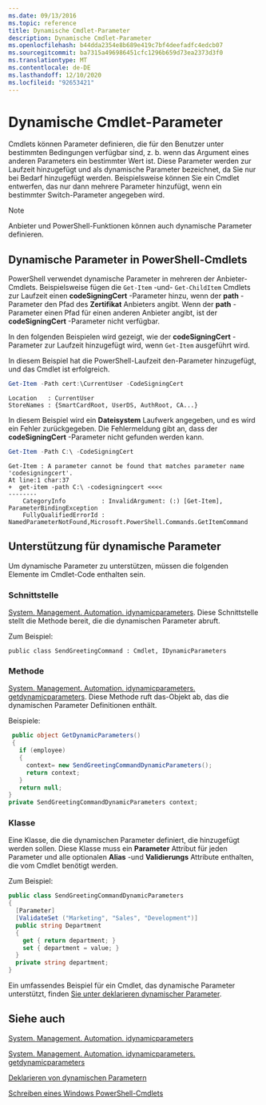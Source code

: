 ```yaml
---
ms.date: 09/13/2016
ms.topic: reference
title: Dynamische Cmdlet-Parameter
description: Dynamische Cmdlet-Parameter
ms.openlocfilehash: b44dda2354e8b689e419c7bf4deefadfc4edcb07
ms.sourcegitcommit: ba7315a496986451cfc1296b659d73ea2373d3f0
ms.translationtype: MT
ms.contentlocale: de-DE
ms.lasthandoff: 12/10/2020
ms.locfileid: "92653421"
---
```

# <a name="cmdlet-dynamic-parameters"></a>Dynamische Cmdlet-Parameter

Cmdlets können Parameter definieren, die für den Benutzer unter bestimmten Bedingungen verfügbar sind, z. b. wenn das Argument eines anderen Parameters ein bestimmter Wert ist. Diese Parameter werden zur Laufzeit hinzugefügt und als dynamische Parameter bezeichnet, da Sie nur bei Bedarf hinzugefügt werden. Beispielsweise können Sie ein Cmdlet entwerfen, das nur dann mehrere Parameter hinzufügt, wenn ein bestimmter Switch-Parameter angegeben wird.

> [!NOTE]
> Anbieter und PowerShell-Funktionen können auch dynamische Parameter definieren.

## <a name="dynamic-parameters-in-powershell-cmdlets"></a>Dynamische Parameter in PowerShell-Cmdlets

PowerShell verwendet dynamische Parameter in mehreren der Anbieter-Cmdlets. Beispielsweise fügen die `Get-Item` -und- `Get-ChildItem` Cmdlets zur Laufzeit einen **codeSigningCert** -Parameter hinzu, wenn der **path** -Parameter den Pfad des **Zertifikat** Anbieters angibt. Wenn der **path** -Parameter einen Pfad für einen anderen Anbieter angibt, ist der **codeSigningCert** -Parameter nicht verfügbar.

In den folgenden Beispielen wird gezeigt, wie der **codeSigningCert** -Parameter zur Laufzeit hinzugefügt wird, wenn `Get-Item` ausgeführt wird.

In diesem Beispiel hat die PowerShell-Laufzeit den-Parameter hinzugefügt, und das Cmdlet ist erfolgreich.

```powershell
Get-Item -Path cert:\CurrentUser -CodeSigningCert
```

```Output
Location   : CurrentUser
StoreNames : {SmartCardRoot, UserDS, AuthRoot, CA...}
```

In diesem Beispiel wird ein **Dateisystem** Laufwerk angegeben, und es wird ein Fehler zurückgegeben. Die Fehlermeldung gibt an, dass der **codeSigningCert** -Parameter nicht gefunden werden kann.

```powershell
Get-Item -Path C:\ -CodeSigningCert
```

```Output
Get-Item : A parameter cannot be found that matches parameter name 'codesigningcert'.
At line:1 char:37
+  get-item -path C:\ -codesigningcert <<<<
--------
    CategoryInfo          : InvalidArgument: (:) [Get-Item], ParameterBindingException
    FullyQualifiedErrorId : NamedParameterNotFound,Microsoft.PowerShell.Commands.GetItemCommand
```

## <a name="support-for-dynamic-parameters"></a>Unterstützung für dynamische Parameter

Um dynamische Parameter zu unterstützen, müssen die folgenden Elemente im Cmdlet-Code enthalten sein.

### <a name="interface"></a>Schnittstelle

[System. Management. Automation. idynamicparameters](/dotnet/api/System.Management.Automation.IDynamicParameters).
Diese Schnittstelle stellt die Methode bereit, die die dynamischen Parameter abruft.

Zum Beispiel:

`public class SendGreetingCommand : Cmdlet, IDynamicParameters`

### <a name="method"></a>Methode

[System. Management. Automation. idynamicparameters. getdynamicparameters](/dotnet/api/System.Management.Automation.IDynamicParameters.GetDynamicParameters).
Diese Methode ruft das-Objekt ab, das die dynamischen Parameter Definitionen enthält.

Beispiele:

```csharp
 public object GetDynamicParameters()
 {
   if (employee)
   {
     context= new SendGreetingCommandDynamicParameters();
     return context;
   }
   return null;
}
private SendGreetingCommandDynamicParameters context;
```

### <a name="class"></a>Klasse

Eine Klasse, die die dynamischen Parameter definiert, die hinzugefügt werden sollen. Diese Klasse muss ein **Parameter** Attribut für jeden Parameter und alle optionalen **Alias** -und **Validierungs** Attribute enthalten, die vom Cmdlet benötigt werden.

Zum Beispiel:

```csharp
public class SendGreetingCommandDynamicParameters
{
  [Parameter]
  [ValidateSet ("Marketing", "Sales", "Development")]
  public string Department
  {
    get { return department; }
    set { department = value; }
  }
  private string department;
}
```

Ein umfassendes Beispiel für ein Cmdlet, das dynamische Parameter unterstützt, finden [Sie unter deklarieren dynamischer Parameter](./how-to-declare-dynamic-parameters.md).

## <a name="see-also"></a>Siehe auch

[System. Management. Automation. idynamicparameters](/dotnet/api/System.Management.Automation.IDynamicParameters)

[System. Management. Automation. idynamicparameters. getdynamicparameters](/dotnet/api/System.Management.Automation.IDynamicParameters.GetDynamicParameters)

[Deklarieren von dynamischen Parametern](./how-to-declare-dynamic-parameters.md)

[Schreiben eines Windows PowerShell-Cmdlets](./writing-a-windows-powershell-cmdlet.md)
